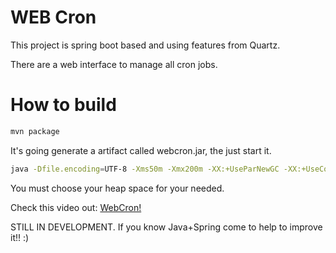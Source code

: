 # WEB Cron

This project is spring boot based and using features from Quartz.

There are a web interface to manage all cron jobs.

# How to build
```bash
mvn package
```
It's going generate a artifact called webcron.jar, the just start it.

```bash
java -Dfile.encoding=UTF-8 -Xms50m -Xmx200m -XX:+UseParNewGC -XX:+UseConcMarkSweepGC -XX:CMSInitiatingOccupancyFraction=75 -XX:+UseCMSInitiatingOccupancyOnly -XX:+HeapDumpOnOutOfMemoryError -XX:+DisableExplicitGC -jar webcron.jar
```
You must choose your heap space for your needed.

Check this video out: [WebCron!](https://youtu.be/1X-kGq_4_lU)

STILL IN DEVELOPMENT. If you know Java+Spring come to help to improve it!! :)
